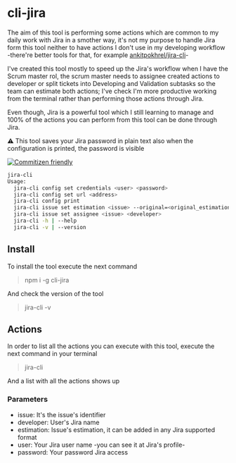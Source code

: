 # cli-jira

The aim of this tool is performing some actions which are common to my daily work with Jira in a smother way, it's not my purpose to handle Jira form this tool neither to have actions I don't use in my developing workflow -there're better tools for that, for example [ankitpokhrel/jira-cli](https://github.com/ankitpokhrel/jira-cli)-

I've created this tool mostly to speed up the Jira's workflow when I have the Scrum master rol, the scrum master needs to assignee created actions to developer or split tickets into Developing and Validation subtasks so the team can estimate both actions; I've check I'm more productive working from the terminal rather than performing those actions through Jira.

Even though, Jira is a powerful tool which I still learning to manage and 100% of the actions you can perform from this tool can be done through Jira.

⚠️ This tool saves your Jira password in plain text also when the configuration is printed, the password is visible

[![Commitizen friendly](https://img.shields.io/badge/commitizen-friendly-brightgreen.svg)](http://commitizen.github.io/cz-cli/)

```sh
jira-cli
Usage:
  jira-cli config set credentials <user> <password>
  jira-cli config set url <address>
  jira-cli config print
  jira-cli issue set estimation <issue> --original=<original_estimation> [--remaining=<remaining_estimation>]
  jira-cli issue set assignee <issue> <developer>
  jira-cli -h | --help
  jira-cli -v | --version
```

## Install

To install the tool execute the next command

> npm i -g cli-jira

And check the version of the tool

> jira-cli -v

## Actions

In order to list all the actions you can execute with this tool, execute the next command in your terminal

> jira-cli

And a list with all the actions shows up

### Parameters

- issue: It's the issue's identifier
- developer: User's Jira name
- estimation: Issue's estimation, it can be added in any Jira supported format
- user: Your Jira user name -you can see it at Jira's profile-
- password: Your password Jira access
